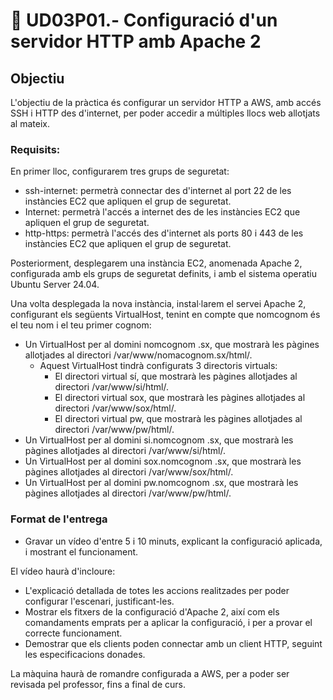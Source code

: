 # 📎 UD03P01.- Configuració d'un servidor HTTP amb Apache 2

## Objectiu

L'objectiu de la pràctica és configurar un servidor HTTP a AWS, amb accés SSH i HTTP des d'internet, per poder accedir a múltiples llocs web allotjats al mateix.

### Requisits:

En primer lloc, configurarem tres grups de seguretat:

* ssh-internet: permetrà connectar des d'internet al port 22 de les instàncies EC2 que apliquen el grup de seguretat.
* Internet: permetrà l'accés a internet des de les instàncies EC2 que apliquen el grup de seguretat.
* http-https: permetrà l'accés des d'internet als ports 80 i 443 de les instàncies EC2 que apliquen el grup de seguretat.

Posteriorment, desplegarem una instància EC2, anomenada Apache 2, configurada amb els grups de seguretat definits, i amb el sistema operatiu Ubuntu Server 24.04.

Una volta desplegada la nova instància, instal·larem el servei Apache 2, configurant els següents VirtualHost, tenint en compte que nomcognom és el teu nom i el teu primer cognom:

* Un VirtualHost per al domini nomcognom .sx, que mostrarà les pàgines allotjades al directori /var/www/nomacognom.sx/html/.
  * Aquest VirtualHost tindrà configurats 3 directoris virtuals:
    * El directori virtual sí, que mostrarà les pàgines allotjades al directori /var/www/si/html/.
    * El directori virtual sox, que mostrarà les pàgines allotjades al directori /var/www/sox/html/.
    * El directori virtual pw, que mostrarà les pàgines allotjades al directori /var/www/pw/html/.
* Un VirtualHost per al domini si.nomcognom .sx, que mostrarà les pàgines allotjades al directori /var/www/si/html/.
* Un VirtualHost per al domini sox.nomcognom .sx, que mostrarà les pàgines allotjades al directori /var/www/sox/html/.
* Un VirtualHost per al domini pw.nomcognom .sx, que mostrarà les pàgines allotjades al directori /var/www/pw/html/.

### Format de l'entrega

* Gravar un vídeo d'entre 5 i 10 minuts, explicant la configuració aplicada, i mostrant el funcionament.&#x20;

El vídeo haurà d'incloure:

* L'explicació detallada de totes les accions realitzades per poder configurar l'escenari, justificant-les.
* Mostrar els fitxers de la configuració d'Apache 2, així com els comandaments emprats per a aplicar la configuració, i per a provar el correcte funcionament.
* Demostrar que els clients poden connectar amb un client HTTP, seguint les especificacions donades.

La màquina haurà de romandre configurada a AWS, per a poder ser revisada pel professor, fins a final de curs.
